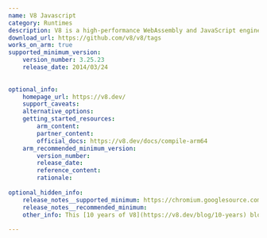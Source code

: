 ```yaml
---
name: V8 Javascript
category: Runtimes
description: V8 is a high-performance WebAssembly and JavaScript engine that implements ECMAScript and WebAssembly, and can be embedded into any C++ application.
download_url: https://github.com/v8/v8/tags
works_on_arm: true
supported_minimum_version:
    version_number: 3.25.23
    release_date: 2014/03/24
 
 
optional_info:
    homepage_url: https://v8.dev/
    support_caveats:
    alternative_options:
    getting_started_resources:
        arm_content:
        partner_content:
        official_docs: https://v8.dev/docs/compile-arm64
    arm_recommended_minimum_version:
        version_number:
        release_date:
        reference_content:
        rationale:
 
optional_hidden_info:
    release_notes__supported_minimum: https://chromium.googlesource.com/v8/v8/+/4.3.61/ChangeLog#3147
    release_notes__recommended_minimum:
    other_info: This [10 years of V8](https://v8.dev/blog/10-years) blog confirms that the V8 partners helped port V8 to three new instruction set architectures - PPC, MIPS64, and ARM64, in 2014.
 
---
```

